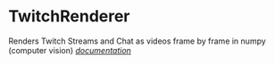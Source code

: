 # TwitchRenderer
Renders Twitch Streams and Chat as videos frame by frame in numpy (computer vision)
[*documentation*](https://thediscomole.github.io/portfolio/twitch-renderer)
